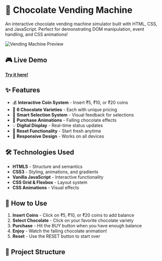 # 🍫 Chocolate Vending Machine

An interactive chocolate vending machine simulator built with HTML, CSS, and JavaScript. Perfect for demonstrating DOM manipulation, event handling, and CSS animations!

![Vending Machine Preview](https://via.placeholder.com/600x400/667eea/ffffff?text=Chocolate+Vending+Machine)

## 🎮 Live Demo
**[Try it here!](https://shreedivya19.github.io/chocolate-vending-machine/)**

## ✨ Features
- 💰 **Interactive Coin System** - Insert ₹5, ₹10, or ₹20 coins
- 🍫 **6 Chocolate Varieties** - Each with unique pricing
- 🎯 **Smart Selection System** - Visual feedback for selections
- 🎉 **Purchase Animations** - Falling chocolate effects
- 💡 **Digital Display** - Real-time status updates
- 🔄 **Reset Functionality** - Start fresh anytime
- 📱 **Responsive Design** - Works on all devices

## 🛠️ Technologies Used
- **HTML5** - Structure and semantics
- **CSS3** - Styling, animations, and gradients
- **Vanilla JavaScript** - Interactive functionality
- **CSS Grid & Flexbox** - Layout system
- **CSS Animations** - Visual effects

## 🚀 How to Use
1. **Insert Coins** - Click on ₹5, ₹10, or ₹20 coins to add balance
2. **Select Chocolate** - Click on your favorite chocolate variety
3. **Purchase** - Hit the BUY button when you have enough balance
4. **Enjoy** - Watch the falling chocolate animation!
5. **Reset** - Use the RESET button to start over

## 📁 Project Structure
